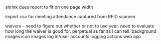 
shrink dues report to fit on one page width


import csv for meeting attendance captured from RFID scanner.
 
waivers - need to figure out whether or not to use year. need to evaluate how long the waiver is good for. perpetual as far as i can tell.
background images
icon images
log in/user accounts 
logging actions 
web app 